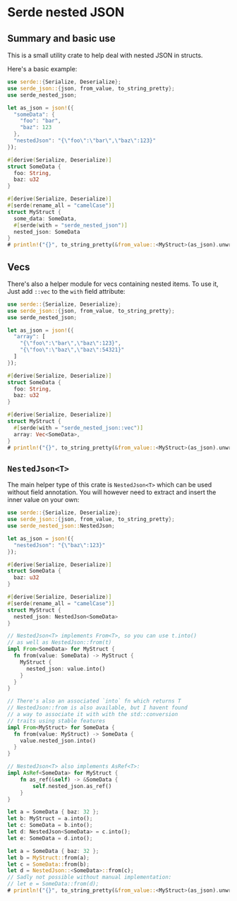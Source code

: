 # Serde nested JSON

## Summary and basic use

This is a small utility crate to help deal with nested JSON in structs.

Here's a basic example:
```rust
use serde::{Serialize, Deserialize};
use serde_json::{json, from_value, to_string_pretty};
use serde_nested_json;

let as_json = json!({
  "someData": {
    "foo": "bar",
    "baz": 123
  },
  "nestedJson": "{\"foo\":\"bar\",\"baz\":123}"
});

#[derive(Serialize, Deserialize)]
struct SomeData {
  foo: String,
  baz: u32
}

#[derive(Serialize, Deserialize)]
#[serde(rename_all = "camelCase")]
struct MyStruct {
  some_data: SomeData,
  #[serde(with = "serde_nested_json")]
  nested_json: SomeData
}
# println!("{}", to_string_pretty(&from_value::<MyStruct>(as_json).unwrap()).unwrap());
```

## Vecs

There's also a helper module for vecs containing nested items.
To use it, Just add `::vec` to the `with` field attribute:

```rust
use serde::{Serialize, Deserialize};
use serde_json::{json, from_value, to_string_pretty};
use serde_nested_json;

let as_json = json!({
  "array": [
    "{\"foo\":\"bar\",\"baz\":123}",
    "{\"foo\":\"baz\",\"baz\":54321}" 
  ]
});

#[derive(Serialize, Deserialize)]
struct SomeData {
  foo: String,
  baz: u32
}

#[derive(Serialize, Deserialize)]
struct MyStruct {
  #[serde(with = "serde_nested_json::vec")]
  array: Vec<SomeData>,
}
# println!("{}", to_string_pretty(&from_value::<MyStruct>(as_json).unwrap()).unwrap());
```

## `NestedJson<T>`

The main helper type of this crate is `NestedJson<T>` which
can be used without field annotation. You will however need
to extract and insert the inner value on your own:

```rust  
use serde::{Serialize, Deserialize};
use serde_json::{json, from_value, to_string_pretty};
use serde_nested_json::NestedJson;

let as_json = json!({
  "nestedJson": "{\"baz\":123}"
});

#[derive(Serialize, Deserialize)]
struct SomeData {
  baz: u32
}

#[derive(Serialize, Deserialize)]
#[serde(rename_all = "camelCase")]
struct MyStruct {
  nested_json: NestedJson<SomeData>
}

// NestedJson<T> implements From<T>, so you can use t.into()
// as well as NestedJson::from(t)
impl From<SomeData> for MyStruct {
  fn from(value: SomeData) -> MyStruct {
    MyStruct {
      nested_json: value.into()
    }
  }
}

// There's also an associated `into` fn which returns T
// NestedJson::from is also available, but I havent found
// a way to associate it with with the std::conversion
// traits using stable features
impl From<MyStruct> for SomeData {
  fn from(value: MyStruct) -> SomeData {
    value.nested_json.into()
  }
}

// NestedJson<T> also implements AsRef<T>:
impl AsRef<SomeData> for MyStruct {
    fn as_ref(&self) -> &SomeData {
        self.nested_json.as_ref()
    }
}

let a = SomeData { baz: 32 };
let b: MyStruct = a.into();
let c: SomeData = b.into();
let d: NestedJson<SomeData> = c.into();
let e: SomeData = d.into();

let a = SomeData { baz: 32 };
let b = MyStruct::from(a);
let c = SomeData::from(b);
let d = NestedJson::<SomeData>::from(c);
// Sadly not possible without manual implementation:
// let e = SomeData::from(d);
# println!("{}", to_string_pretty(&from_value::<MyStruct>(as_json).unwrap()).unwrap());
```
